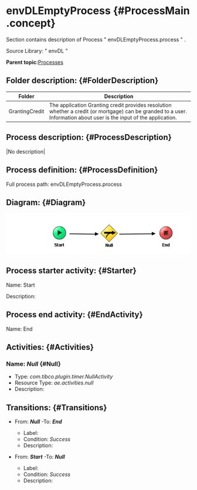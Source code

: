 # envDLEmptyProcess {#ProcessMain .concept}

Section contains description of Process " envDLEmptyProcess.process " .

Source Library: " envDL "

**Parent topic:**[Processes](../../../../../modules/demo_Enterprise/dita/projects/GrantingCredit/common/process.md)

## Folder description: {#FolderDescription}

|Folder|Description|
|------|-----------|
|GrantingCredit|The application Granting credit provides resolution whether a credit \(or mortgage\) can be granded to a user. Information about user is the input of the application.|

## Process description: {#ProcessDescription}

|No description|

## Process definition: {#ProcessDefinition}

Full process path: envDLEmptyProcess.process

## Diagram: {#Diagram}

![](envDLEmptyProcess.process.png)

## Process starter activity: {#Starter}

Name: Start

Description:

## Process end activity: {#EndActivity}

Name: End

## Activities: {#Activities}

### Name: ***Null*** {#Null}

-   Type: *com.tibco.plugin.timer.NullActivity*
-   Resource Type: *ae.activities.null*
-   Description:

## Transitions: {#Transitions}

-   From: ***Null*** -To: ***End***
    -   Label:
    -   Condition: *Success*
    -   Description:

-   From: ***Start*** -To: ***Null***
    -   Label:
    -   Condition: *Success*
    -   Description:

